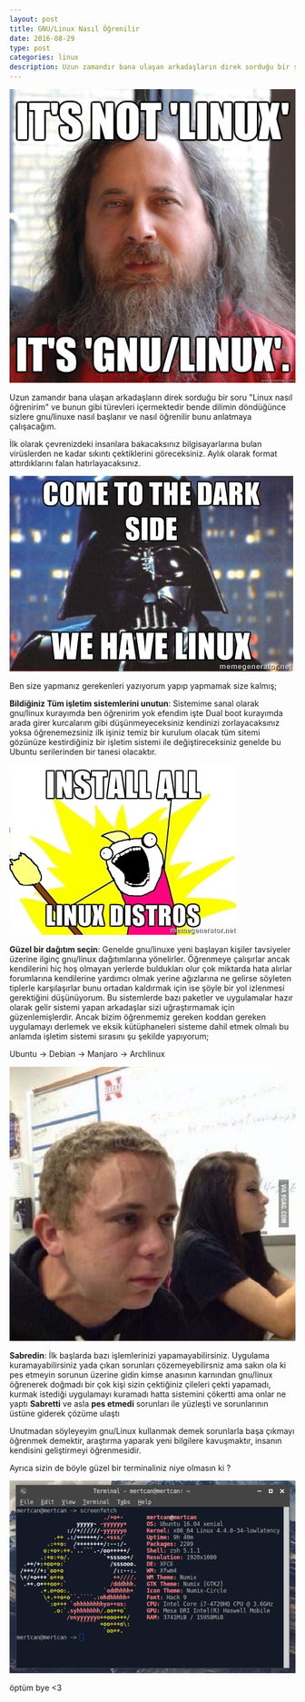 ```yaml
---
layout: post
title: GNU/Linux Nasıl Öğrenilir
date: 2016-08-29
type: post
categories: linux
description: Uzun zamandır bana ulaşan arkadaşların direk sorduğu bir soru "Linux nasıl öğrenirim" ve bunun gibi türevleri içermektedir bende dilimin  döndüğünce sizlere linuxe
---
```


![stallmanreyiz](/assets/stallmanreyiz.jpg)

Uzun zamandır bana ulaşan arkadaşların direk sorduğu bir soru "Linux nasıl öğrenirim" ve bunun gibi türevleri içermektedir bende dilimin  döndüğünce sizlere gnu/linuxe nasıl başlanır ve nasıl öğrenilir bunu anlatmaya çalışacağım.

İlk olarak çevrenizdeki insanlara bakacaksınız bilgisayarlarına bulan virüslerden ne kadar sıkıntı çektiklerini göreceksiniz. Aylık olarak format attırdıklarını falan hatırlayacaksınız.

![darkside](/assets/linuxdarkside.jpg)

Ben size yapmanız gerekenleri yazıyorum yapıp yapmamak size kalmış;

**Bildiğiniz Tüm işletim sistemlerini unutun**: Sistemime sanal olarak gnu/linux kurayımda ben öğrenirim yok efendim işte Dual boot kurayımda arada girer kurcalarım gibi düşünmeyeceksiniz kendinizi zorlayacaksınız yoksa öğrenemezsiniz ilk işiniz temiz bir kurulum olacak tüm sitemi gözünüze kestirdiğiniz bir işletim sistemi ile değiştireceksiniz genelde bu Ubuntu serilerinden bir tanesi olacaktır.

![linuxdistrobro](/assets/linuxdistrobro.jpg)

**Güzel bir dağıtım seçin**: Genelde gnu/linuxe yeni başlayan kişiler tavsiyeler üzerine ilginç gnu/linux dağıtımlarına yönelirler. Öğrenmeye çalışırlar ancak kendilerini hiç hoş olmayan yerlerde buldukları olur çok miktarda hata alırlar forumlarına kendilerine yardımcı olmak yerine ağızlarına ne gelirse söyleten tiplerle karşılaşırlar bunu ortadan kaldırmak için ise şöyle bir yol izlenmesi gerektiğini düşünüyorum. Bu sistemlerde bazı paketler ve uygulamalar hazır olarak gelir sistemi yapan arkadaşlar sizi uğraştırmamak için güzenlemişlerdir. Ancak bizim öğrenmemiz gereken koddan gereken uygulamayı derlemek ve eksik kütüphaneleri sisteme dahil etmek olmalı bu anlamda işletim sistemi sırasını şu şekilde yapıyorum;

Ubuntu -> Debian -> Manjaro -> Archlinux

![sabretbro](/assets/sabretbro.jpg)

**Sabredin**: İlk başlarda bazı işlemlerinizi yapamayabilirsiniz. Uygulama kuramayabilirsiniz yada çıkan sorunları çözemeyebilirsniz ama sakın ola ki pes etmeyin sorunun üzerine gidin kimse anasının karnından gnu/linux öğrenerek doğmadı bir çok kişi sizin çektiğiniz çileleri çekti yapamadı, kurmak istediği uygulamayı kuramadı hatta sistemini çökertti ama onlar ne yaptı **Sabretti** ve asla **pes etmedi** sorunları ile yüzleşti ve sorunlarının üstüne giderek çözüme ulaştı

Unutmadan söyleyeyim gnu/Linux kullanmak demek sorunlarla başa çıkmayı öğrenmek demektir, araştırma yaparak yeni bilgilere kavuşmaktır, insanın kendisini geliştirmeyi öğrenmesidir.

Ayrıca sizin de böyle güzel bir terminaliniz niye olmasın ki ?

![terminalcanisi](/assets/terminalgorselcanisi.png)

öptüm bye <3
